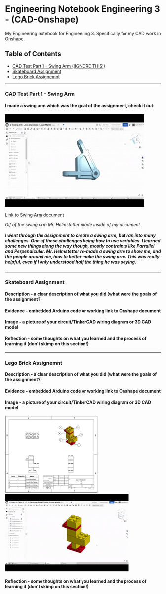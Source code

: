 # Engineering Notebook Engineering 3 - (CAD-Onshape)
My Engineering notebook for Engineering 3. Specifically for my CAD work in Onshape.

 <!-- Make sure to use all lowercase in the blue part and don't use: #, . -->

## Table of Contents
* [CAD Test Part 1 - Swing Arm (!IGNORE THIS!)](#cad-test-part-1---swing-arm)
* [Skateboard Assignment](#skateboard-assignment)
* [Lego Brick Assignemnt](#lego-brick-assignemnt)
---
### CAD Test Part 1 - Swing Arm

#### I made a swing arm which was the goal of the assignment, check it out:  <!-- Description -->

<img src="https://github.com/Logan-Martin/Engineering-Notebook-Eng3-CAD-Onshape/blob/main/ezgif.com-gif-maker%20(1).gif" width="450" height="300"> <!-- Image/Gif of swing arm -->

[Link to Swing Arm document](https://cvilleschools.onshape.com/documents/b5b79ab498b45f4fe471e702/w/507681a1060cbef3a9ea89b7/e/74129f16e61cde58a93b0ea5) <!-- Evidence -->

*Gif of the swing arm Mr. Helmstetter made inside of my document*

##### I went through the assignment to create a swing arm, but ran into many challenges. One of these challenges being how to use variables. I learned some new things along the way though, mostly contraints like Parrallel and Perpendicular. Mr. Helmstetter re-made a swing arm to show me, and the people around me, how to better make the swing arm. This was really helpful, even if I only understood half the thing he was saying. <!-- Reflection -->
---
### Skateboard Assignment

#### Description - a clear description of what you did (what were the goals of the assignment?)
#### Evidence - embedded Arduino code or working link to Onshape document
#### Image - a picture of your circuit/TinkerCAD wiring diagram or 3D CAD model
#### Reflection - some thoughts on what you learned and the process of learning it (don't skimp on this section!)
---
### Lego Brick Assignemnt

#### Description - a clear description of what you did (what were the goals of the assignment?)
#### Evidence - embedded Arduino code or working link to Onshape document
#### Image - a picture of your circuit/TinkerCAD wiring diagram or 3D CAD model
<img src="https://github.com/Logan-Martin/Engineering-Notebook-Eng3-CAD-Onshape/blob/main/ScreenshotOfLegoDuckDrawingSheetV1.png" width="300" height="250"> <!-- Image/Gif --><img src="https://github.com/Logan-Martin/Engineering-Notebook-Eng3-CAD-Onshape/blob/main/ezgif.com-gif-maker%20(2).gif" width="400" height="250"> <!-- Image/Gif -->

#### Reflection - some thoughts on what you learned and the process of learning it (don't skimp on this section!)


